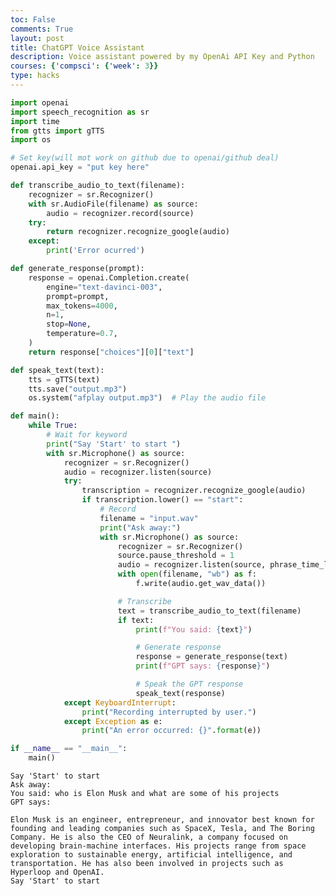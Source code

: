 ```yaml
---
toc: False
comments: True
layout: post
title: ChatGPT Voice Assistant
description: Voice assistant powered by my OpenAi API Key and Python
courses: {'compsci': {'week': 3}}
type: hacks
---
```


```python
import openai
import speech_recognition as sr
import time
from gtts import gTTS
import os

# Set key(will mot work on github due to openai/github deal)
openai.api_key = "put key here"

def transcribe_audio_to_text(filename):
    recognizer = sr.Recognizer()
    with sr.AudioFile(filename) as source:
        audio = recognizer.record(source)
    try:
        return recognizer.recognize_google(audio)
    except:
        print('Error ocurred')

def generate_response(prompt):
    response = openai.Completion.create(
        engine="text-davinci-003",
        prompt=prompt,
        max_tokens=4000,
        n=1,
        stop=None,
        temperature=0.7,
    )
    return response["choices"][0]["text"]

def speak_text(text):
    tts = gTTS(text)
    tts.save("output.mp3")
    os.system("afplay output.mp3")  # Play the audio file

def main():
    while True:
        # Wait for keyword
        print("Say 'Start' to start ")
        with sr.Microphone() as source:
            recognizer = sr.Recognizer()
            audio = recognizer.listen(source)
            try:
                transcription = recognizer.recognize_google(audio)
                if transcription.lower() == "start":
                    # Record
                    filename = "input.wav"
                    print("Ask away:")
                    with sr.Microphone() as source:
                        recognizer = sr.Recognizer()
                        source.pause_threshold = 1
                        audio = recognizer.listen(source, phrase_time_limit=None, timeout=None)
                        with open(filename, "wb") as f:
                            f.write(audio.get_wav_data())

                        # Transcribe
                        text = transcribe_audio_to_text(filename)
                        if text:
                            print(f"You said: {text}")

                            # Generate response
                            response = generate_response(text)
                            print(f"GPT says: {response}")

                            # Speak the GPT response
                            speak_text(response)
            except KeyboardInterrupt:
                print("Recording interrupted by user.")
            except Exception as e:
                print("An error occurred: {}".format(e))

if __name__ == "__main__":
    main()

```

    Say 'Start' to start 
    Ask away:
    You said: who is Elon Musk and what are some of his projects
    GPT says: 
    
    Elon Musk is an engineer, entrepreneur, and innovator best known for founding and leading companies such as SpaceX, Tesla, and The Boring Company. He is also the CEO of Neuralink, a company focused on developing brain-machine interfaces. His projects range from space exploration to sustainable energy, artificial intelligence, and transportation. He has also been involved in projects such as Hyperloop and OpenAI.
    Say 'Start' to start 


<script src="https://utteranc.es/client.js"
        repo="student2"
        issue-term="pathname"
        theme="github-light"
        crossorigin="anonymous"
        async>
</script> 
